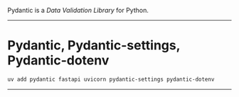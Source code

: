 Pydantic is a _Data Validation Library_ for Python.

---
# Pydantic, Pydantic-settings, Pydantic-dotenv
``` bash
uv add pydantic fastapi uvicorn pydantic-settings pydantic-dotenv
```

---
